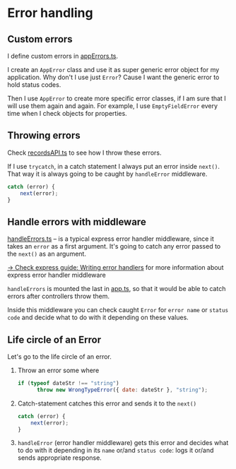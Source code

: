 # Error handling

## Custom errors

I define custom errors in [appErrors.ts](/src/components/errors/appErrors.ts).

I create an `AppError` class and use it as super generic error object for my application. Why don't I use just `Error`? Cause I want the generic error to hold status codes.

Then I use `AppError` to create more specific error classes, if I am sure that I will use them again and again. For example, I use `EmptyFieldError` every time when I check objects for properties.

## Throwing errors

Check [recordsAPI.ts](/src/components/records/recordsAPI.ts) to see how I throw these errors.

If I use `trycatch`, in a catch statement I always put an error inside `next()`. That way it is always going to be caught by `handleError` middleware.

```javascript
catch (error) {
    next(error);
}
```

## Handle errors with middleware

[handleErrors.ts](/src/components/errors/handleErrors.ts) – is a typical express error handler middleware, since it takes an `error` as a first argument. It's going to catch any error passed to the `next()` as an argument.

[→ Check express guide: Writing error handlers](https://expressjs.com/en/guide/error-handling.html#writing-error-handlers) for more information about express error handler middleware

`handleErrors` is mounted the last in [app.ts](/src/app.ts), so that it would be able to catch errors after controllers throw them.

Inside this middleware you can check caught `Error` for `error name` or `status code` and decide what to do with it depending on these values.

## Life circle of an Error

Let's go to the life circle of an error.

1. Throw an error some where

    ```javascript
    if (typeof dateStr !== "string")
          throw new WrongTypeError({ date: dateStr }, "string");
    ```

1. Catch-statement catches this error and sends it to the `next()`

    ```javascript
    catch (error) {
        next(error);
    }
    ```

1. `handleError` (error handler middleware) gets this error and decides what to do with it depending in its `name` or/and `status code`: logs it or/and sends appropriate response.  
